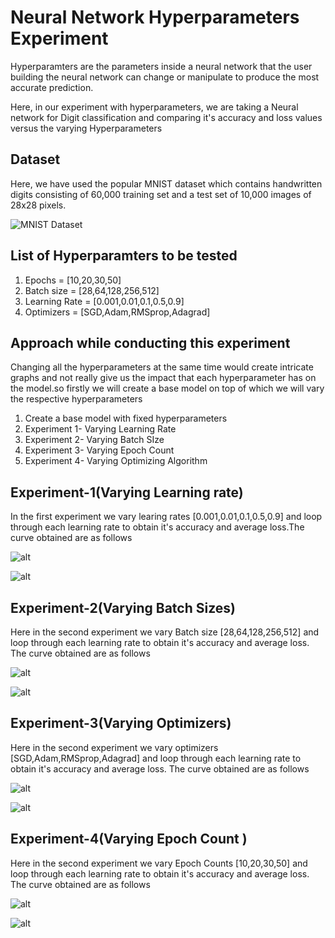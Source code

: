 # Neural Network Hyperparameters Experiment
Hyperparamters are the parameters inside a neural network that the user building the neural network can change or manipulate to produce the most accurate prediction.

Here, in our experiment with hyperparameters, we are taking a Neural network for Digit classification and comparing it's accuracy and loss values versus the varying Hyperparameters

## Dataset
Here, we have used the popular MNIST dataset which contains handwritten digits consisting of 60,000 training set and a test set of 10,000 images of 28x28 pixels.


![MNIST Dataset](https://upload.wikimedia.org/wikipedia/commons/f/f7/MnistExamplesModified.png "a title")


## List of Hyperparamters to be tested
1) Epochs = [10,20,30,50]
2) Batch size = [28,64,128,256,512]
3) Learning Rate = [0.001,0.01,0.1,0.5,0.9]
4) Optimizers = [SGD,Adam,RMSprop,Adagrad]

## Approach while conducting this experiment
Changing all the hyperparameters at the same time would create intricate graphs and not really give us the impact that each hyperparameter has on the model.so firstly we will create a base model on top of which we will vary the respective hyperparameters

1) Create a base model with fixed hyperparameters
2) Experiment 1- Varying Learning Rate
3) Experiment 2- Varying Batch SIze
3) Experiment 3- Varying Epoch Count
5) Experiment 4- Varying Optimizing Algorithm

## Experiment-1(Varying Learning rate)
In the first experiment we vary learing rates [0.001,0.01,0.1,0.5,0.9] and loop through each learning rate to obtain it's accuracy and average loss.The curve obtained are as follows
 

![alt](<results/plots/Learning Rate vs Accuracy.png>)

![alt](<results/plots/Learning Rate vs Average Loss.png>)
 

## Experiment-2(Varying Batch Sizes)
Here in the second experiment we vary Batch size [28,64,128,256,512] and loop through each learning rate to obtain it's accuracy and average loss. The curve obtained are as follows
 

![alt](<results/plots/Batch Sizes vs Accuracy.png>)


![alt](<results/plots/Batch Sizes vs Average Loss.png>)


## Experiment-3(Varying Optimizers)
Here in the second experiment we vary optimizers [SGD,Adam,RMSprop,Adagrad] and loop through each learning rate to obtain it's accuracy and average loss. The curve obtained are as follows
 

![alt](<results/plots/Optimizer vs Accuracy.png>)


![alt](<results/plots/Optimizer vs Average Loss.png>)


## Experiment-4(Varying Epoch Count )
Here in the second experiment we vary Epoch Counts [10,20,30,50]  and loop through each learning rate to obtain it's accuracy and average loss. The curve obtained are as follows


![alt](<results/plots/Epochs count vs Accuracy.png>)


![alt](<results/plots/Epochs count vs Average loss.png>)
